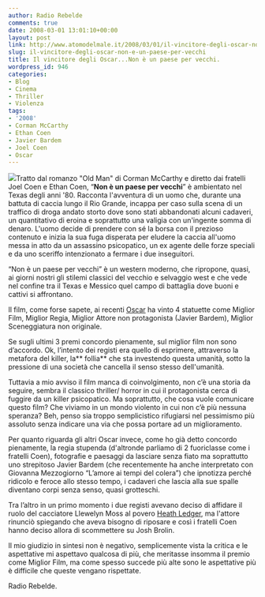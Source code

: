 ```yaml
---
author: Radio Rebelde
comments: true
date: 2008-03-01 13:01:10+00:00
layout: post
link: http://www.atomodelmale.it/2008/03/01/il-vincitore-degli-oscar-non-e-un-paese-per-vecchi/
slug: il-vincitore-degli-oscar-non-e-un-paese-per-vecchi
title: Il vincitore degli Oscar...Non è un paese per vecchi.
wordpress_id: 946
categories:
- Blog
- Cinema
- Thriller
- Violenza
tags:
- '2008'
- Corman McCarthy
- Ethan Coen
- Javier Bardem
- Joel Coen
- Oscar
---
```


![](http://www.atomodelmale.it/wp-content/uploads/2008/10/no_country_large_tiff-203x300.jpg)Tratto dal romanzo "Old Man" di Corman McCarthy e diretto dai fratelli  Joel Coen e Ethan Coen, “**Non è un paese per vecchi**” è ambientato nel Texas degli anni '80. Racconta  l'avventura di un uomo che, durante una battuta di caccia lungo il Rio Grande, incappa per caso sulla scena di un traffico di droga andato storto dove sono stati abbandonati alcuni cadaveri, un quantitativo di eroina e soprattutto una valigia con un'ingente somma di denaro. L'uomo decide di prendere con sé la borsa con il prezioso contenuto e inizia la sua fuga disperata per eludere la caccia all'uomo messa in atto da un assassino psicopatico, un ex agente delle forze speciali e da uno sceriffo intenzionato a fermare i due inseguitori.

“Non è un paese per vecchi” è un western moderno, che ripropone, quasi, ai giorni nostri gli stilemi classici del vecchio e selvaggio west e che vede nel confine tra il Texas e Messico quel campo di battaglia dove buoni e cattivi  si affrontano.

Il film, come forse sapete, ai recenti [Oscar](http://www.atomodelmale.it/2008/02/25/oscar-2008-i-vincitori/) ha vinto  4 statuette come Miglior Film, Miglior Regia, Miglior Attore non protagonista (Javier Bardem), Miglior Sceneggiatura non originale.

<!-- more -->


Se sugli ultimi 3 premi concordo pienamente, sul miglior film non sono d’accordo. Ok, l’intento dei registi era quello di esprimere, attraverso la metafora del killer, la** follia** che sta investendo questa umanità, sotto la pressione di una società che cancella  il senso stesso dell'umanità.

Tuttavia a mio avviso il film manca di coinvolgimento, non c’è una storia da seguire,  sembra il classico thriller/ horror  in cui il protagonista cerca di fuggire da un killer psicopatico. Ma soprattutto, che cosa vuole comunicare questo film? Che viviamo in un mondo violento in cui non c’è più nessuna speranza? Beh,  penso sia troppo semplicistico rifugiarsi nel pessimismo più assoluto senza indicare una via che possa portare ad un miglioramento.

Per quanto riguarda gli altri Oscar invece, come ho già detto concordo pienamente, la regia stupenda (d'altronde parliamo di 2 fuoriclasse  come i fratelli Coen), fotografie e paesaggi da lasciare senza fiato ma soprattutto uno strepitoso Javier Bardem (che recentemente ha anche interpretato con Giovanna Mezzogiorno “L’amore ai tempi del colera”) che ipnotizza perché ridicolo e feroce allo stesso tempo, i cadaveri che lascia alla sue spalle diventano corpi senza senso, quasi grotteschi.

Tra l’altro  in un primo momento i due registi avevano deciso di affidare il ruolo del cacciatore Llewelyn Moss al povero [Heath Ledger](http://www.atomodelmale.it/2008/01/23/la-scomparsa-di-heath-ledger/), ma l'attore rinunciò spiegando che aveva bisogno di riposare e così i fratelli Coen hanno deciso allora di scommettere su Josh Brolin.

Il mio giudizio in sintesi non è negativo, semplicemente vista la critica e le aspettative mi aspettavo qualcosa di più, che meritasse insomma il premio come Miglior Film, ma come spesso succede più alte sono le aspettative più è difficile che queste vengano rispettate.

Radio Rebelde.
